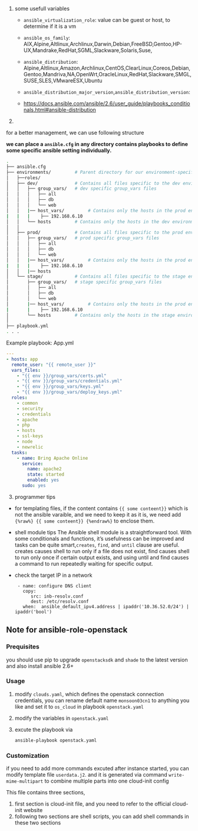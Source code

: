 1. some usefull variables

    - `ansible_virtualization_role`: value can be guest or host, to determine if it is a vm
    - `ansible_os_family`: AIX,Alpine,Altlinux,Archlinux,Darwin,Debian,FreeBSD,Gentoo,HP-UX,Mandrake,RedHat,SGML,Slackware,Solaris,Suse,

    - `ansible_distribution`: Alpine,Altlinux,Amazon,Archlinux,CentOS,ClearLinux,Coreos,Debian,Gentoo,Mandriva,NA,OpenWrt,OracleLinux,RedHat,Slackware,SMGL,SUSE,SLES,VMwareESX,Ubuntu
    - `ansible_distribution_major_version`,`ansible_distribution_version`:
    - https://docs.ansible.com/ansible/2.6/user_guide/playbooks_conditionals.html#ansible-distribution
2.

for a better management, we can use following structure

**we can place a `ansible.cfg` in any directory contains playbooks to define some specific ansible setting individually.**

```sh
.
├── ansible.cfg
├── environments/         # Parent directory for our environment-specific directories
│   ├──roles/
│   ├── dev/              # Contains all files specific to the dev environment
│   │   ├── group_vars/   # dev specific group_vars files
│   │   │   ├── all
│   │   │   ├── db
│   │   │   └── web
│   │   |── host_vars/         # Contains only the hosts in the prod environment
|   |   |    ├── 192.168.6.10
│   │   └── hosts         # Contains only the hosts in the dev environment
│   │
│   ├── prod/             # Contains all files specific to the prod environment
│   │   ├── group_vars/   # prod specific group_vars files
│   │   │   ├── all
│   │   │   ├── db
│   │   │   └── web
│   │   |── host_vars/         # Contains only the hosts in the prod environment
|   |   |    ├── 192.168.6.10
│   │   |── hosts
│   └── stage/            # Contains all files specific to the stage environment
│       ├── group_vars/   # stage specific group_vars files
│       │   ├── all
│       │   ├── db
│       │   └── web
│       |── host_vars/         # Contains only the hosts in the prod environment
|       |    ├── 192.168.6.10
│       └── hosts         # Contains only the hosts in the stage environment
│
├── playbook.yml
. . .
```

Example playbook: App.yml

```yaml
---
- hosts: app
  remote_user: "{{ remote_user }}"
  vars_files:
    - "{{ env }}/group_vars/certs.yml"
    - "{{ env }}/group_vars/credentials.yml"
    - "{{ env }}/group_vars/keys.yml"
    - "{{ env }}/group_vars/deploy_keys.yml"
  roles:
    - common
    - security
    - credentials
    - apache
    - php
    - hosts
    - ssl-keys
    - node
    - newrelic
  tasks:
    - name: Bring Apache Online
      service:
        name: apache2
        state: started
        enabled: yes
      sudo: yes
```

3. programmer tips

- for templating files, if the content contains `{{ some conteent}}` which is not the ansible varaible, and we need to keep it as it is, we need add  `{%raw%} {{ some conteent}} {%endraw%}` to enclose them.
- shell module tips
  The Ansible shell module is a straightforward tool. With some conditionals and functions, it’s usefulness can be improved and tasks can be quite smart,`creates`, `find`, and `until` clause are useful. creates causes shell to run only if a file does not exist, find causes shell to run only once if certain output exists, and using until and find causes a command to run repeatedly waiting for specific output.
- check the target IP in a network

  ```
   - name: configure DNS client
     copy:
        src: inb-resolv.conf
        dest: /etc/resolv.conf
     when:  ansible_default_ipv4.address | ipaddr('10.36.52.0/24') | ipaddr('bool')
  ```

Note for ansible-role-openstack
---

### Prequisites

you should use pip to upgrade `openstacksdk` and `shade` to the latest version
and also install ansible 2.6+

### Usage

1. modify `clouds.yaml`, which defines the openstack connection credentials, you can rename default name `monsoon03cn1` to anything you like and set it to `os_cloud` in playbook `openstack.yaml`

2. modify  the variables in `openstack.yaml`

3. excute the playbook via

    ```sh
    ansible-playbook openstack.yaml
    ```

### Customization

if you need to add more commands excuted after instance started, you can modify template file `userdata.j2`. and it is generated via command `write-mime-multipart` to combine multiple parts into one cloud-init config

This file contains three sections,

1. first section is cloud-init file, and you need to refer to the official cloud-init website
2. following two sections are shell scripts, you can add shell commands in these two sections


